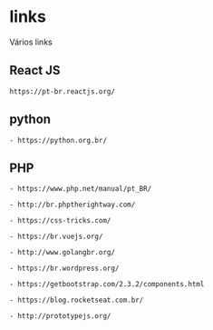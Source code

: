 # links
Vários links 

## React JS
```
https://pt-br.reactjs.org/
```

## python
```
- https://python.org.br/
```

## PHP
```
- https://www.php.net/manual/pt_BR/
```

```
- http://br.phptherightway.com/
```

```
- https://css-tricks.com/
```

```
- https://br.vuejs.org/
```

```
- http://www.golangbr.org/
```

```
- https://br.wordpress.org/
```

```
- https://getbootstrap.com/2.3.2/components.html
```

```
- https://blog.rocketseat.com.br/
```
```
- http://prototypejs.org/
```

